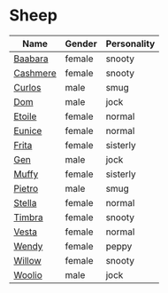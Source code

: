 # Sheep

|Name|Gender|Personality|
|---|---|---|
|[Baabara](./baabara)|female|snooty|
|[Cashmere](./cashmere)|female|snooty|
|[Curlos](./curlos)|male|smug|
|[Dom](./dom)|male|jock|
|[Etoile](./etoile)|female|normal|
|[Eunice](./eunice)|female|normal|
|[Frita](./frita)|female|sisterly|
|[Gen](./gen)|male|jock|
|[Muffy](./muffy)|female|sisterly|
|[Pietro](./pietro)|male|smug|
|[Stella](./stella)|female|normal|
|[Timbra](./timbra)|female|snooty|
|[Vesta](./vesta)|female|normal|
|[Wendy](./wendy)|female|peppy|
|[Willow](./willow)|female|snooty|
|[Woolio](./woolio)|male|jock|
